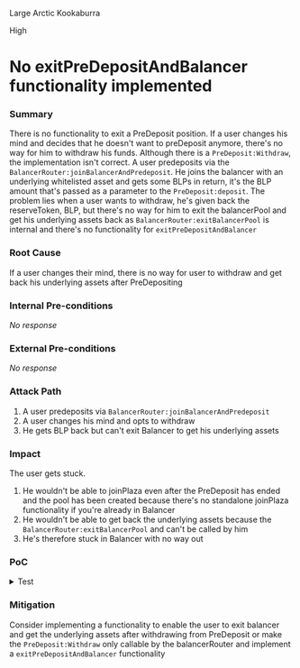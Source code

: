 Large Arctic Kookaburra

High

# No exitPreDepositAndBalancer functionality implemented

### Summary

There is no functionality to exit a PreDeposit position. If a user changes his mind and decides that he doesn't want to preDeposit anymore, there's no way for him to withdraw his funds. Although there is a `PreDeposit:Withdraw`, the implementation isn't correct.
A user predeposits via the `BalancerRouter:joinBalancerAndPredeposit`. He joins the balancer with an underlying whitelisted asset and gets some BLPs in return, it's the BLP amount that's passed as a parameter to the `PreDeposit:deposit`. 
The problem lies when a user wants to withdraw, he's given back the reserveToken, BLP, but there's no way for him to exit the balancerPool and get his underlying assets back as `BalancerRouter:exitBalancerPool` is internal and there's no functionality for `exitPreDepositAndBalancer`

### Root Cause

If a user changes their mind, there is no way for user to withdraw and get back his underlying assets after PreDepositing

### Internal Pre-conditions

_No response_

### External Pre-conditions

_No response_

### Attack Path

1. A user predeposits via  `BalancerRouter:joinBalancerAndPredeposit`
2. A user changes his mind and opts to withdraw
3. He gets BLP back but can't exit Balancer to get his underlying assets


### Impact

The user gets stuck. 
  1. He wouldn't be able to joinPlaza even after the PreDeposit has ended and the pool has been created because there's no standalone joinPlaza functionality if you're already in Balancer
2. He wouldn't be able to get back the underlying assets because the `BalancerRouter:exitBalancerPool` and can't be called by him
3. He's therefore stuck in Balancer with no way out

### PoC
<details>
<summary>Test</summary>

```javascript
function testCantExitPreDepositAndBalancer() public {
    vm.startPrank(user);

    IAsset[] memory assets = new IAsset[](2);
    assets[0] = IAsset(address(asset1));
    assets[1] = IAsset(address(asset2));

    uint256[] memory maxAmountsIn = new uint256[](2);
    maxAmountsIn[0] = 1 ether;
    maxAmountsIn[1] = 1 ether;

    asset1.approve(address(router), 1 ether);
    asset2.approve(address(router), 1 ether);

    uint256 balancerPoolTokenReceived = router.joinBalancerAndPredeposit(
      BALANCER_POOL_ID,
      address(predeposit),
      assets,
      maxAmountsIn,
      ""
    );

    assertEq(balancerPoolTokenReceived, 1 ether, "Incorrect balancerPoolToken amount received");
    assertEq(asset1.balanceOf(user), 999 ether, "Incorrect asset1 balance");
    assertEq(asset2.balanceOf(user), 999 ether, "Incorrect asset2 balance");

    predeposit.withdraw(balancerPoolTokenReceived);
    assertEq(Token(balancerPoolToken).balanceOf(user), balancerPoolTokenReceived);

    console2.log("User ends up with BLP with no way to get back his underlying assets through the router");

    vm.stopPrank();
  }
```
</details>


### Mitigation

Consider implementing a functionality to enable the user to exit balancer and get the underlying assets after withdrawing from PreDeposit or make the `PreDeposit:Withdraw` only callable by the balancerRouter and implement a `exitPreDepositAndBalancer` functionality